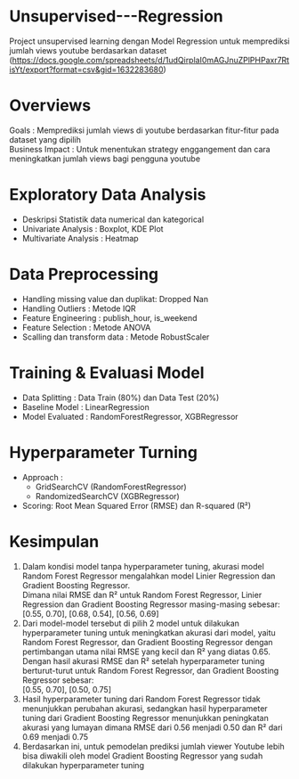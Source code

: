 # Unsupervised---Regression
Project unsupervised learning dengan Model Regression untuk memprediksi jumlah views youtube berdasarkan dataset (https://docs.google.com/spreadsheets/d/1udQirplaI0mAGJnuZPlPHPaxr7RtisYt/export?format=csv&gid=1632283680)

# Overviews
Goals : Memprediksi jumlah views di youtube berdasarkan fitur-fitur pada dataset yang dipilih <br>
Business Impact : Untuk menentukan strategy enggangement dan cara meningkatkan jumlah views bagi pengguna youtube

# Exploratory Data Analysis
- Deskripsi Statistik data numerical dan kategorical
- Univariate Analysis : Boxplot, KDE Plot
- Multivariate Analysis : Heatmap

# Data Preprocessing
- Handling missing value dan duplikat: Dropped Nan
- Handling Outliers : Metode IQR
- Feature Engineering : publish_hour, is_weekend
- Feature Selection : Metode ANOVA
- Scalling dan transform data : Metode RobustScaler

# Training & Evaluasi Model
- Data Splitting : Data Train (80%) dan Data Test (20%)
- Baseline Model : LinearRegression
- Model Evaluated : RandomForestRegressor, XGBRegressor

# Hyperparameter Turning
- Approach :
  - GridSearchCV (RandomForestRegressor)
  - RandomizedSearchCV (XGBRegressor)
- Scoring: Root Mean Squared Error (RMSE) dan R-squared (R²)

# Kesimpulan
1.   Dalam kondisi model tanpa hyperparameter tuning, akurasi model Random Forest Regressor mengalahkan model Linier Regression dan Gradient Boosting Regressor.<br>
Dimana nilai RMSE dan R² untuk  Random Forest Regressor, Linier Regression dan Gradient Boosting Regressor masing-masing sebesar:<br>
[0.55, 0.70], [0.68, 0.54], [0.56, 0.69]
2.   Dari model-model tersebut di pilih 2 model untuk dilakukan hyperparameter tuning untuk meningkatkan akurasi dari model, yaitu Random Forest Regressor, dan Gradient Boosting Regressor dengan pertimbangan utama nilai RMSE yang kecil dan R² yang diatas 0.65. <br>
Dengan hasil akurasi RMSE dan R² setelah hyperparameter tuning berturut-turut untuk Random Forest Regressor, dan Gradient Boosting Regressor sebesar:<br>
[0.55, 0.70], [0.50, 0.75]
3.   Hasil hyperparameter tuning dari Random Forest Regressor tidak menunjukkan perubahan akurasi, sedangkan hasil hyperparameter tuning dari Gradient Boosting Regressor menunjukkan peningkatan akurasi yang lumayan dimana RMSE dari 0.56 menjadi 0.50 dan R² dari 0.69 menjadi 0.75
4.   Berdasarkan ini, untuk pemodelan prediksi jumlah viewer Youtube lebih bisa diwakili oleh model Gradient Boosting Regressor yang sudah dilakukan hyperparameter tuning


